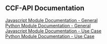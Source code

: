 ## CCF-API Documentation

[Javascript Module Documentation - General](https://observablehq.com/@cns-iu/ccf-api-documentation-javascript)
<br>
[Python Module Documentation - General](https://github.com/hubmapconsortium/ccf-ui/blob/main/ccf-api-usage.ipynb)
<br>
[Javascript Module Documentation - Use Case]()
<br>
[Python Module Documentation - Use Case]()